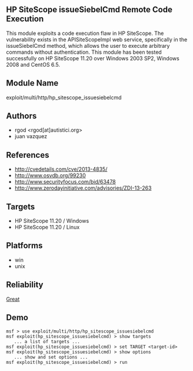 ## HP SiteScope issueSiebelCmd Remote Code Execution

This module exploits a code execution flaw in HP SiteScope. 
The vulnerability exists in the APISiteScopeImpl web 
service, specifically in the issueSiebelCmd method, which 
allows the user to execute arbitrary commands without 
authentication. This module has been tested successfully on 
HP SiteScope 11.20 over Windows 2003 SP2, Windows 2008 and 
CentOS 6.5.


## Module Name
exploit/multi/http/hp_sitescope_issuesiebelcmd

## Authors
* rgod <rgod[at]autistici.org>
* juan vazquez


## References
* http://cvedetails.com/cve/2013-4835/
* http://www.osvdb.org/99230
* http://www.securityfocus.com/bid/63478
* http://www.zerodayinitiative.com/advisories/ZDI-13-263



## Targets
* HP SiteScope 11.20 / Windows
* HP SiteScope 11.20 / Linux


## Platforms
* win
* unix

## Reliability
[Great](https://github.com/rapid7/metasploit-framework/wiki/Exploit-Ranking)

## Demo

```
msf > use exploit/multi/http/hp_sitescope_issuesiebelcmd
msf exploit(hp_sitescope_issuesiebelcmd) > show targets
   ... a list of targets ...
msf exploit(hp_sitescope_issuesiebelcmd) > set TARGET <target-id>
msf exploit(hp_sitescope_issuesiebelcmd) > show options
   ... show and set options ...
msf exploit(hp_sitescope_issuesiebelcmd) > run
```
    
    
